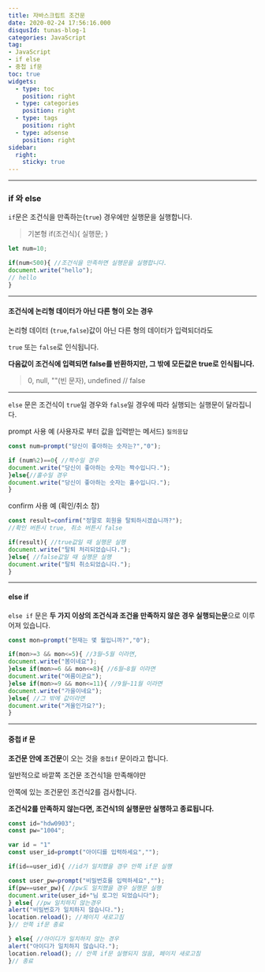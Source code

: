 ```yaml
---
title: 자바스크립트 조건문
date: 2020-02-24 17:56:16.000
disqusId: tunas-blog-1
categories: JavaScript
tag: 
- JavaScript
- if else
- 중첩 if문
toc: true
widgets:
  - type: toc
    position: right
  - type: categories
    position: right
  - type: tags
    position: right
  - type: adsense
    position: right
sidebar:
  right:
    sticky: true
---
```


* * *

### if 와 else

`if`문은 조건식을 만족하는(`true`) 경우에만 실행문을 실행합니다.

>기본형
if(조건식){
    실행문;
}

<!-- more -->

```js
let num=10;  

if(num<500){ //조건식을 만족하면 실행문을 실행합니다.  
document.write("hello");  
// hello  
}  
```


* * *

#### 조건식에 논리형 데이터가 아닌 다른 형이 오는 경우

논리형 데이터 (`true`,`false`)값이 아닌 다른 형의 데이터가 입력되더라도

`true` 또는 `false`로 인식됩니다.

**다음값이 조건식에 입력되면 false를 반환하지만, 그 밖에 모든값은 true로 인식됩니다.**

> 0, null, ""(빈 문자), undefined // false

* * *

`else` 문은 조건식이 `true`일 경우와 `false`일 경우에 따라 실행되는 실행문이 달라집니다.

prompt 사용 예 (사용자로 부터 값을 입력받는 메서드) `질의응답`

```js
const num=prompt("당신이 좋아하는 숫자는?","0");  

if (num%2)==0{ //짝수일 경우  
document.write("당신이 좋아하는 숫자는 짝수입니다.");  
}else{//홀수일 경우  
document.write("당신이 좋아하는 숫자는 홀수입니다.");  
}  
```

confirm 사용 예 (확인/취소 창)

```js
const result=confirm("정말로 회원을 탈퇴하시겠습니까?");  
//확인 버튼시 true, 취소 버튼시 false  

if(result){ //true값일 때 실행문 실행  
document.write("탈퇴 처리되었습니다.");  
}else{ //false값일 때 실행문 실행  
document.write("탈퇴 취소되었습니다.");  
}  
```

* * *

#### else if

`else if` 문은 **두 가지 이상의 조건식과 조건을 만족하지 않은 경우 실행되는문**으로 이루어져 있습니다.

```js
const mon=prompt("현재는 몇 월입니까?","0");  

if(mon>=3 && mon<=5){ //3월~5월 이라면,  
document.write("봄이네요");  
}else if(mon>=6 && mon<=8){ //6월~8월 이라면  
document.write("여름이군요");  
}else if(mon>=9 && mon<=11){ //9월~11월 이라면  
document.write("가을이네요");  
}else{ //그 밖에 값이라면  
document.write("겨울인가요?");  
}  
```

* * *

#### 중첩 if 문

**조건문 안에 조건문**이 오는 것을 `중첩if` 문이라고 합니다.

일반적으로 바깥쪽 조건문 조건식1을 만족해야만

안쪽에 있는 조건문인 조건식2를 검사합니다.

**조건식2를 만족하지 않는다면, 조건식1의 실행문만 실행하고 종료됩니다.**

```js
const id="hdw0903";  
const pw="1004";  

var id = "1"  
const user_id=prompt("아이디를 입력하세요","");  

if(id==user_id){ //id가 일치했을 경우 안쪽 if문 실행  

const user_pw=prompt("비밀번호를 입력하세요","");  
if(pw==user_pw){ //pw도 일치했을 경우 실행문 실행  
document.write(user_id+"님 로그인 되었습니다");  
} else{ //pw 일치하지 않는경우  
alert("비밀번호가 일치하지 않습니다.");  
location.reload(); //페이지 새로고침  
}// 안쪽 if문 종료  

} else{ //아이디가 일치하지 않는 경우  
alert("아이디가 일치하지 않습니다.");  
location.reload(); // 안쪽 if문 실행되지 않음, 페이지 새로고침  
}// 종료  
```
